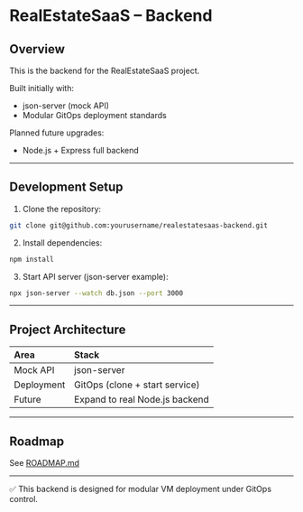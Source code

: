 # RealEstateSaaS – Backend

## Overview

This is the backend for the RealEstateSaaS project.

Built initially with:
- json-server (mock API)
- Modular GitOps deployment standards

Planned future upgrades:
- Node.js + Express full backend

---

## Development Setup

1. Clone the repository:
```bash
git clone git@github.com:yourusername/realestatesaas-backend.git
```

2. Install dependencies:
```bash
npm install
```
3. Start API server (json-server example):
```bash
npx json-server --watch db.json --port 3000
```
---

## Project Architecture

| Area | Stack |
|:---|:---|
| Mock API | json-server |
| Deployment | GitOps (clone + start service) |
| Future | Expand to real Node.js backend |

---

## Roadmap

See [ROADMAP.md](./ROADMAP.md)

---

✅ This backend is designed for modular VM deployment under GitOps control.
